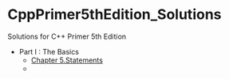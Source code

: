 # CppPrimer5thEdition_Solutions
Solutions for C++ Primer 5th Edition


- Part I : The Basics
  - [Chapter 5.Statements](Chapter5/readme.md)
  - 
